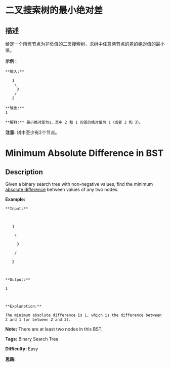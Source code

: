 # 二叉搜索树的最小绝对差

## 描述

给定一个所有节点为非负值的二叉搜索树，求树中任意两节点的差的绝对值的最小值。

**示例 :**

    
    
    **输入:**
    
       1
        \
         3
        /
       2
    
    **输出:**
    1
    
    **解释:** 最小绝对差为1，其中 2 和 1 的差的绝对值为 1（或者 2 和 3）。
    

**注意:** 树中至少有2个节点。



# Minimum Absolute Difference in BST

## Description



Given a binary search tree with non-negative values, find the minimum [absolute difference](https://en.wikipedia.org/wiki/Absolute_difference) between values of any two nodes.

**Example:**

    
    
    **Input:**
    
       1
        \
         3
        /
       2
    
    **Output:**
    1
    
    **Explanation:**
    The minimum absolute difference is 1, which is the difference between 2 and 1 (or between 2 and 3).
    



**Note:** There are at least two nodes in this BST.


**Tags:** Binary Search Tree

**Difficulty:** Easy

**思路:**
